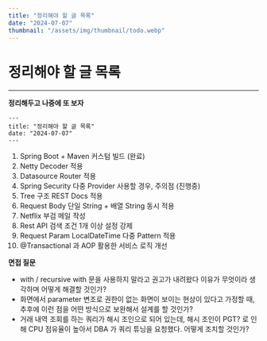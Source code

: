 ```yaml
---
title: "정리해야 할 글 목록"
date: "2024-07-07"
thumbnail: "/assets/img/thumbnail/todo.webp"
---
```


# 정리해야 할 글 목록
---

**정리해두고 나중에 또 보자**

```
---
title: "정리해야 할 글 목록"
date: "2024-07-07"
---
```

1. Spring Boot + Maven 커스텀 빌드 (완료)
2. Netty Decoder 적용
3. Datasource Router 적용
4. Spring Security 다중 Provider 사용할 경우, 주의점 (진행중)
5. Tree 구조 REST Docs 적용
6. Request Body 단일 String + 배열 String 동시 적용
7. Netflix 부검 메일 작성
8. Rest API 검색 조건 1개 이상 설정 강제
9. Request Param LocalDateTime 다중 Pattern 적용
10. @Transactional 과 AOP 활용한 서비스 로직 개선

**면접 질문**

- with / recursive with 문을 사용하지 말라고 권고가 내려왔다 이유가 무엇이라 생각하며 어떻게 해결할 것인가?
- 화면에서 parameter 변조로 권한이 없는 화면이 보이는 현상이 있다고 가정할 때, 추후에 이런 점을 어떤 방식으로 보완해서 설계를 할 것인가?
- 거래 내역 조회를 하는 쿼리가 해시 조인으로 되어 있는데, 해시 조인이 PGT? 로 인해 CPU 점유율이 높아서 DBA 가 쿼리 튜닝을 요청했다. 어떻게 조치할 것인가?